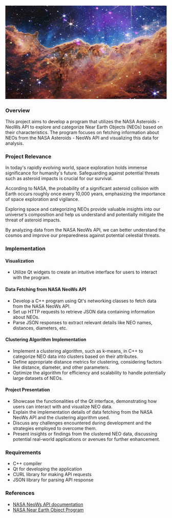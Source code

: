 ![NEO](https://github.com/Ahamidullin/PROJECT/blob/main/52404932634_b4508d3a34_o.jpg)
### Overview

This project aims to develop a program that utilizes the NASA Asteroids - NeoWs API to explore and categorize Near Earth Objects (NEOs) based on their characteristics. The program focuses on fetching information about NEOs from the NASA Asteroids - NeoWs API and visualizing this data for analysis.

### Project Relevance

In today's rapidly evolving world, space exploration holds immense significance for humanity's future. Safeguarding against potential threats such as asteroid impacts is crucial for our survival.

According to NASA, the probability of a significant asteroid collision with Earth occurs roughly once every 10,000 years, emphasizing the importance of space exploration and vigilance.

Exploring space and categorizing NEOs provide valuable insights into our universe's composition and help us understand and potentially mitigate the threat of asteroid impacts.

By analyzing data from the NASA NeoWs API, we can better understand the cosmos and improve our preparedness against potential celestial threats.

### Implementation

#### Visualization

- Utilize Qt widgets to create an intuitive interface for users to interact with the program.

#### Data Fetching from NASA NeoWs API

- Develop a C++ program using Qt's networking classes to fetch data from the NASA NeoWs API.
- Set up HTTP requests to retrieve JSON data containing information about NEOs.
- Parse JSON responses to extract relevant details like NEO names, distances, diameters, etc.

#### Clustering Algorithm Implementation

- Implement a clustering algorithm, such as k-means, in C++ to categorize NEO data into clusters based on their attributes.
- Define appropriate distance metrics for clustering, considering factors like distance, diameter, and other parameters.
- Optimize the algorithm for efficiency and scalability to handle potentially large datasets of NEOs.

#### Project Presentation

- Showcase the functionalities of the Qt interface, demonstrating how users can interact with and visualize NEO data.
- Explain the implementation details of data fetching from the NASA NeoWs API and the clustering algorithm used.
- Discuss any challenges encountered during development and the strategies employed to overcome them.
- Present insights or findings from the clustered NEO data, discussing potential real-world applications or avenues for further enhancement.

### Requirements

- C++ compiler
- Qt for developing the application
- CURL library for making API requests
- JSON library for parsing API response

### References

- [NASA NeoWs API documentation](https://api.nasa.gov/api.html#neows-lookup)
- [NASA Near Earth Object Program](https://cneos.jpl.nasa.gov/)
